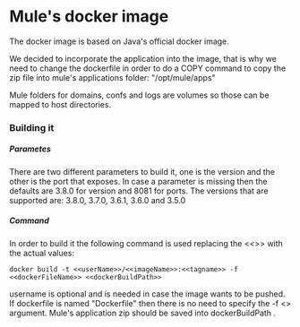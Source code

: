 # Mule's docker image
The docker image is based on Java's official docker image. 

We decided to incorporate the application into the image, that is why we need to change the dockerfile in order to do a COPY command to copy the zip file into mule's applications folder: "/opt/mule/apps"

Mule folders for domains, confs and logs are volumes so those can be mapped to host directories. 
### Building it

##### Parametes
There are two different parameters to build it, one is the version and the other is the port that exposes. In case a parameter is missing  then the defaults are 3.8.0 for version and 8081 for ports.
The versions that are supported are: 3.8.0, 3.7.0, 3.6.1, 3.6.0 and 3.5.0

##### Command

In order to build it the following command is used replacing the <<>> with the actual values:

```docker build -t <<userName>>/<<imageName>>:<<tagname>> -f <<dockerFileName>> <<dockerBuildPath>>```

username is optional and is needed in case the image wants to be pushed.
If dockerfile is named "Dockerfile" then there is no need to specify the -f <<dockerFileName>> argument.
Mule's application zip should be saved into dockerBuildPath .
